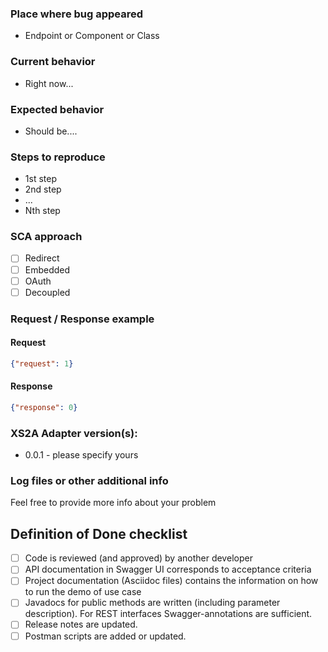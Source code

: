 ### Place where bug appeared
* Endpoint or Component or Class

### Current behavior
* Right now...

### Expected behavior
* Should be....

### Steps to reproduce
* 1st step
* 2nd step
* ...
* Nth step

### SCA approach
- [ ] Redirect
- [ ] Embedded
- [ ] OAuth
- [ ] Decoupled
  
### Request / Response example

#### Request
```json
{"request": 1}
```

#### Response
```json
{"response": 0}
```

### XS2A Adapter version(s):
- 0.0.1 - please specify yours

### Log files or other additional info
Feel free to provide more info about your problem

## Definition of Done checklist
- [ ] Code is reviewed (and approved) by another developer
- [ ] API documentation in Swagger UI corresponds to acceptance criteria
- [ ] Project documentation (Asciidoc files) contains the information on how to run the demo of use case
- [ ] Javadocs for public methods are written (including parameter description). For REST interfaces Swagger-annotations are sufficient.
- [ ] Release notes are updated.
- [ ] Postman scripts are added or updated.
